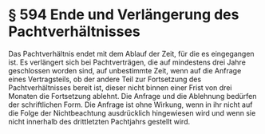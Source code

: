 # § 594 Ende und Verlängerung des Pachtverhältnisses
Das Pachtverhältnis endet mit dem Ablauf der Zeit, für die es eingegangen ist. Es verlängert sich bei Pachtverträgen, die auf mindestens drei Jahre geschlossen worden sind, auf unbestimmte Zeit, wenn auf die Anfrage eines Vertragsteils, ob der andere Teil zur Fortsetzung des Pachtverhältnisses bereit ist, dieser nicht binnen einer Frist von drei Monaten die Fortsetzung ablehnt. Die Anfrage und die Ablehnung bedürfen der schriftlichen Form. Die Anfrage ist ohne Wirkung, wenn in ihr nicht auf die Folge der Nichtbeachtung ausdrücklich hingewiesen wird und wenn sie nicht innerhalb des drittletzten Pachtjahrs gestellt wird.